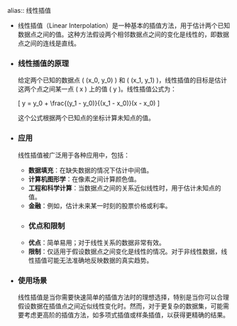 alias:: 线性插值

- 线性插值（Linear Interpolation）是一种基本的插值方法，用于估计两个已知数据点之间的值。这种方法假设两个相邻数据点之间的变化是线性的，即数据点之间的连线是直线。
- ### 线性插值的原理
  
  给定两个已知的数据点 \( (x_0, y_0) \) 和 \( (x_1, y_1) \)，线性插值的目标是估计这两个点之间某一点 \( x \) 上的值 \( y \)。线性插值公式为：
  
  \[ y = y_0 + \frac{(y_1 - y_0)}{(x_1 - x_0)}(x - x_0) \]
  
  这个公式根据两个已知点的坐标计算未知点的值。
- ### 应用
  
  线性插值被广泛用于各种应用中，包括：
	- **数据填充**：在缺失数据的情况下估计中间值。
	- **计算机图形学**：在像素之间计算颜色值。
	- **工程和科学计算**：当数据点之间的关系近似线性时，用于估计未知点的值。
	- **金融**：例如，估计未来某一时刻的股票价格或利率。
	- ### 优点和限制
	- **优点**：简单易用；对于线性关系的数据非常有效。
	- **限制**：仅适用于假设数据点之间变化是线性的情况。对于非线性数据，线性插值可能无法准确地反映数据的真实趋势。
- ### 使用场景
  
  线性插值是当你需要快速简单的插值方法时的理想选择，特别是当你可以合理假设数据在插值点之间近似线性变化时。然而，对于更复杂的数据集，可能需要考虑更高阶的插值方法，如多项式插值或样条插值，以获得更精确的结果。